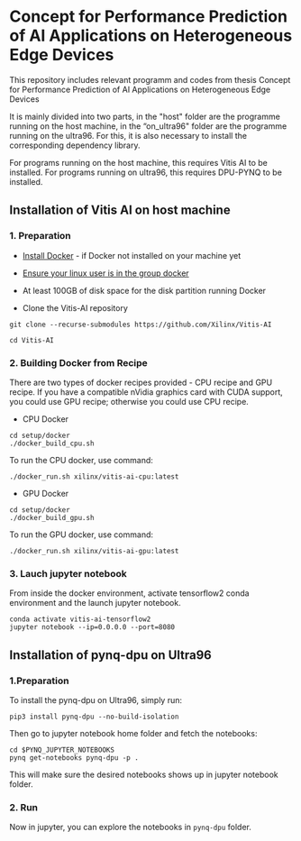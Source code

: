 # Concept for Performance Prediction of AI Applications on Heterogeneous Edge Devices

This repository includes relevant programm and codes from thesis Concept for Performance Prediction of AI Applications on Heterogeneous Edge Devices

It is mainly divided into two parts, in the "host" folder are the programme running on the host machine, in the “on_ultra96" folder are the programme running on the ultra96. For this, it is also necessary to install the corresponding dependency library.

For programs running on the host machine, this requires Vitis AI to be installed. For programs running on ultra96, this requires DPU-PYNQ to be installed.


## Installation of Vitis AI on host machine

### 1. Preparation

- [Install Docker](docs/quick-start/install/install_docker/README.md) - if Docker not installed on your machine yet

- [Ensure your linux user is in the group docker](https://docs.docker.com/install/linux/linux-postinstall/)

- At least 100GB of disk space for the disk partition running Docker

- Clone the Vitis-AI repository 

```shell
git clone --recurse-submodules https://github.com/Xilinx/Vitis-AI  

cd Vitis-AI
```

### 2. Building Docker from Recipe

There are two types of docker recipes provided - CPU recipe and GPU recipe. If you have a compatible nVidia graphics card with CUDA support, you could use GPU recipe; otherwise you could use CPU recipe.

- CPU Docker

```shell
cd setup/docker
./docker_build_cpu.sh
```
To run the CPU docker, use command:

```shell
./docker_run.sh xilinx/vitis-ai-cpu:latest
```

- GPU Docker

```shell
cd setup/docker
./docker_build_gpu.sh
```
To run the GPU docker, use command:

```shell
./docker_run.sh xilinx/vitis-ai-gpu:latest
```



### 3. Lauch jupyter notebook

From inside the docker environment, activate tensorflow2 conda environment and the launch jupyter notebook.

```shell
conda activate vitis-ai-tensorflow2
jupyter notebook --ip=0.0.0.0 --port=8080
```



## Installation of pynq-dpu on Ultra96 

### 1.Preparation

To install the pynq-dpu on Ultra96, simply run:

```shell
pip3 install pynq-dpu --no-build-isolation
```

Then go to jupyter notebook home folder and fetch the notebooks:

```shell
cd $PYNQ_JUPYTER_NOTEBOOKS
pynq get-notebooks pynq-dpu -p .
```

This will make sure the desired notebooks shows up in jupyter notebook 
folder.

### 2. Run

Now in jupyter, you can explore the notebooks in `pynq-dpu` folder.




